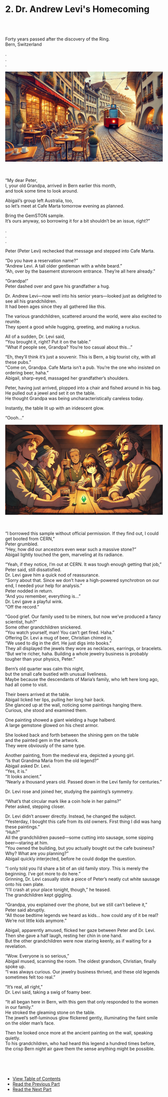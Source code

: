 # 2. Dr. Andrew Levi's Homecoming
<br><br><br>
Forty years passed after the discovery of the Ring. <br>
Bern, Switzerland

. <br>
. <br>
. <br>

![alt text](/01_gemston/images/ch-0-01-Bern_cafe.webp)
<br><br><br>

“My dear Peter, <br>
I, your old Grandpa, arrived in Bern earlier this month, <br>
and took some time to look around. <br>

Abigail’s group left Australia, too, <br>
so let’s meet at Cafe Marta tomorrow evening as planned. <br>

Bring the GemSTON sample. <br>
It’s ours anyway, so borrowing it for a bit shouldn’t be an issue, right?” <br>

. <br>
. <br>
. <br>

Peter (Peter Levi) rechecked that message and stepped into Cafe Marta. <br>

“Do you have a reservation name?” <br>
“Andrew Levi. A tall older gentleman with a white beard.” <br>
“Ah, over by the basement storeroom entrance. They’re all here already.” <br>

“Grandpa!” <br>
Peter dashed over and gave his grandfather a hug. <br>

Dr. Andrew Levi—now well into his senior years—looked just as delighted to see all his grandchildren. <br>
It had been ages since they all gathered like this. <br>

The various grandchildren, scattered around the world, were also excited to reunite. <br>
They spent a good while hugging, greeting, and making a ruckus. <br>

All of a sudden, Dr. Levi said, <br>
“You brought it, right? Put it on the table.” <br>
“What if people see, Grandpa? You’re too casual about this…” <br>

“Eh, they’ll think it’s just a souvenir. This is Bern, a big tourist city, with all these pubs.” <br>
“Come on, Grandpa. Cafe Marta isn’t a pub. You’re the one who insisted on ordering beer, haha.” <br>
Abigail, sharp-eyed, massaged her grandfather’s shoulders. <br>

Peter, having just arrived, plopped into a chair and fished around in his bag. He pulled out a jewel and set it on the table. <br>
He thought Grandpa was being uncharacteristically careless today. <br>

Instantly, the table lit up with an iridescent glow. <br>

“Oooh…” <br>

![alt text](/01_gemston/images/image.png)
<br><br><br>

“I borrowed this sample without official permission. If they find out, I could get booted from CERN,” <br>
Peter grumbled. <br>
“Hey, how did our ancestors even wear such a massive stone?” <br>
Abigail lightly touched the gem, marveling at its radiance. <br>

“Yeah, if they notice, I’m out at CERN. It was tough enough getting that job,” <br>
Peter said, still dissatisfied. <br>
Dr. Levi gave him a quick nod of reassurance. <br>
“Sorry about that. Since we don’t have a high-powered synchrotron on our end, I needed your help for analysis.” <br>
Peter nodded in return.  
“And you remember, everything is…”  
Dr. Levi gave a playful wink.  
“Off the record.”  

“Good grief. Our family used to be miners, but now we’ve produced a fancy scientist, huh?” <br>
Some other grandchildren snickered. <br>
“You watch yourself, man! You can’t get fired. Haha.” <br>
Offering Dr. Levi a mug of beer, Christian chimed in, <br>
“We used to dig in the dirt. He just digs into books.” <br>
They all displayed the jewels they wore as necklaces, earrings, or bracelets. <br>
“But we’re richer, haha. Building a whole jewelry business is probably tougher than your physics, Peter.” <br>

Bern’s old quarter was calm this night, <br>
but the small cafe bustled with unusual liveliness. <br>
Maybe because the descendants of Maria’s family, who left here long ago, had all come to visit. <br>

Their beers arrived at the table. <br>
Abigail licked her lips, pulling her long hair back. <br>
She glanced up at the wall, noticing some paintings hanging there. <br>
Curious, she stood and examined them. <br>

One painting showed a giant wielding a huge halberd. <br>
A large gemstone glowed on his chest armor. <br>

She looked back and forth between the shining gem on the table <br>
and the painted gem in the artwork. <br>
They were obviously of the same type. <br>

Another painting, from the medieval era, depicted a young girl. <br>
“Is that Grandma Maria from the old legend?” <br>
Abigail asked Dr. Levi. <br>
“Yes, it is.”  
“It looks ancient.” <br>
“Nearly a thousand years old. Passed down in the Levi family for centuries.” <br>

Dr. Levi rose and joined her, studying the painting’s symmetry. <br>

“What’s that circular mark like a coin hole in her palms?” <br>
Peter asked, stepping closer. <br>

Dr. Levi didn’t answer directly. Instead, he changed the subject. <br>
“Yesterday, I bought this cafe from its old owners. First thing I did was hang these paintings.” <br>
“Huh?” <br>
All the grandchildren paused—some cutting into sausage, some sipping beer—staring at him. <br>
“You owned the building, but you actually bought out the cafe business? Why? What are you planning?” <br>
Abigail quickly interjected, before he could dodge the question. <br>

“I only told you I’d share a bit of an old family story. This is merely the beginning. I’ve got more to do here.” <br>
Grinning, Dr. Levi casually stole a piece of Peter’s neatly cut white sausage onto his own plate. <br>
“I’ll crash at your place tonight, though,” he teased. <br>
The grandchildren kept giggling. <br>

“Grandpa, you explained over the phone, but we still can’t believe it,” <br>
Peter said abruptly. <br>
“All those bedtime legends we heard as kids… how could any of it be real? We’re not little kids anymore.” <br>

Abigail, apparently amused, flicked her gaze between Peter and Dr. Levi. <br>
Then she gave a half laugh, resting her chin in one hand. <br>
But the other grandchildren were now staring keenly, as if waiting for a revelation. <br>

“Wow. Everyone is so serious,” <br>
Abigail mused, scanning the room. The oldest grandson, Christian, finally spoke up. <br>
“I was always curious. Our jewelry business thrived, and these old legends sometimes felt too real.” <br>

“It’s real, all right,” <br>
Dr. Levi said, taking a swig of foamy beer. <br>

“It all began here in Bern, with this gem that only responded to the women in our family.” <br>
He stroked the gleaming stone on the table. <br>
The jewel’s self-luminous glow flickered gently, illuminating the faint smile on the older man’s face. <br>

Then he looked once more at the ancient painting on the wall, speaking quietly. <br>
To his grandchildren, who had heard this legend a hundred times before, <br>
the crisp Bern night air gave them the sense anything might be possible. <br>

<br><br><br>

* [View Table of Contents](content_en.md) <br>
* [Read the Previous Part](/01_gemston/EN/EN_1.md)  
* [Read the Next Part](/01_gemston/EN/EN_3.md)
